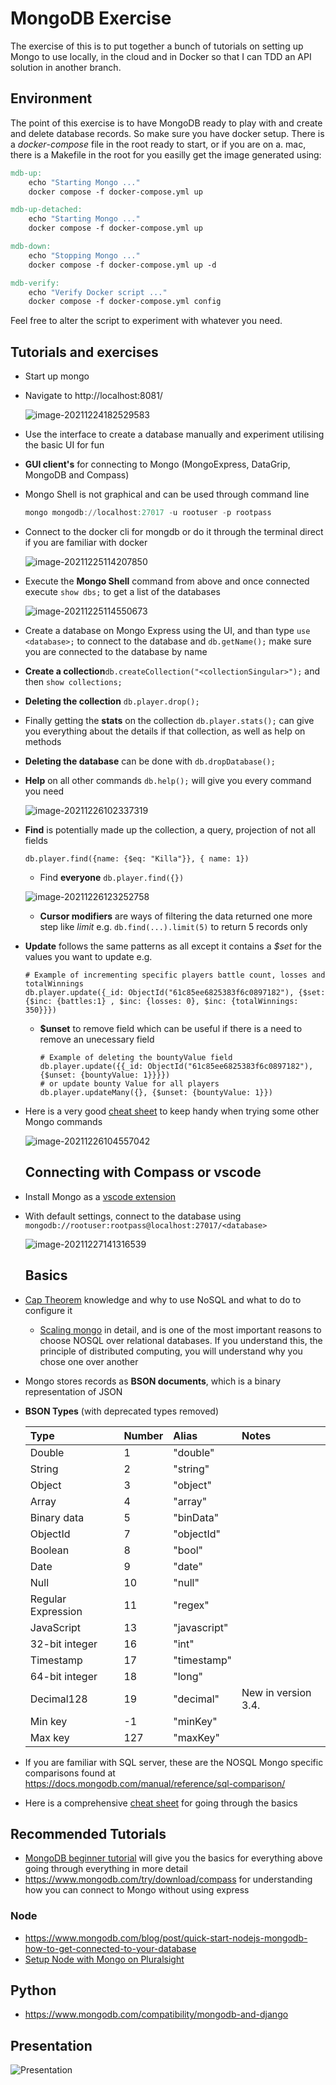# MongoDB Exercise
The exercise of this is to put together a bunch of tutorials on setting up Mongo to use locally, in the cloud and in Docker so that I can TDD an API solution in another branch.

## Environment

The point of this exercise is to have MongoDB ready to play with and create and delete database records. So make sure you have docker setup. There is a *docker*-*compose* file in the root ready to start, or if you are on a. mac, there is a Makefile in the root for you easilly get the image generated using:

```makefile
mdb-up:
	echo "Starting Mongo ..."
	docker compose -f docker-compose.yml up

mdb-up-detached:
	echo "Starting Mongo ..."
	docker compose -f docker-compose.yml up

mdb-down:
	echo "Stopping Mongo ..."
	docker compose -f docker-compose.yml up -d

mdb-verify:
	echo "Verify Docker script ..."
	docker compose -f docker-compose.yml config
```

Feel free to alter the script to experiment with whatever you need.

## Tutorials and exercises

- Start up mongo

- Navigate to http://localhost:8081/

  ![image-20211224182529583](./mongo-express.png)

- Use the interface to create a database manually and experiment utilising the basic UI for fun

- **GUI client's** for connecting to Mongo (MongoExpress, DataGrip, MongoDB and Compass)

- Mongo Shell is not graphical and can be used through command line

  ```powershell
  mongo mongodb://localhost:27017 -u rootuser -p rootpass
  ```

- Connect to the docker cli for mongdb or do it through the terminal direct if you are familiar with docker

  ![image-20211225114207850](./docker-desktop.png)

- Execute the **Mongo Shell** command from above and once connected execute `show dbs;` to get a list of the databases

  ![image-20211225114550673](./mongoshell.png)

- Create a database on Mongo Express using the UI, and than type `use <database>;` to connect to the database and `db.getName();`  make sure you are connected to the database by name

- **Create a collection**`db.createCollection("<collectionSingular>");` and then `show collections;`

- **Deleting the collection** `db.player.drop();`

- Finally getting the **stats** on the collection `db.player.stats();` can give you everything about the details if that collection, as well as help on methods

- **Deleting the database** can be done with `db.dropDatabase();`

- **Help** on all other commands `db.help();` will give you every command you need

  ![image-20211226102337319](./mongo-help.png)

- **Find** is potentially made up the collection, a query, projection of not all fields

  `db.player.find({name: {$eq: "Killa"}}, { name: 1})`

  - Find **everyone**  `db.player.find({})`

  ![image-20211226123252758](./mongo-find.png)

  - **Cursor modifiers** are ways of filtering the data returned one more step like *limit* e.g. `db.find(...).limit(5)` to return 5 records only

- **Update** follows the same patterns as all except it contains a *$set* for the values you want to update e.g. 

  ```shell
  # Example of incrementing specific players battle count, losses and totalWinnings
  db.player.update({_id: ObjectId("61c85ee6825383f6c0897182"), {$set: {$inc: {battles:1} , $inc: {losses: 0}, $inc: {totalWinnings: 350}}})
  ```

  - **$unset** to remove field which can be useful if there is a need to remove an unecessary field

    ```shell
    # Example of deleting the bountyValue field
    db.player.update({{_id: ObjectId("61c85ee6825383f6c0897182"), {$unset: {bountyValue: 1}}}})
    # or update bounty Value for all players
    db.player.updateMany({}, {$unset: {bountyValue: 1}})
    ```

- Here is a very good [cheat sheet](https://www.mongodb.com/developer/quickstart/cheat-sheet/) to keep handy when trying some other Mongo commands

  ![image-20211226104557042](./mongo-version.png)

  ## Connecting with Compass or vscode

- Install Mongo as a [vscode extension](https://docs.mongodb.com/mongodb-vscode/)

- With default settings, connect to the database using `mongodb://rootuser:rootpass@localhost:27017/<database>`

  ![image-20211227141316539](./compass.png)

  ## Basics

- [Cap Theorem](https://www.bmc.com/blogs/cap-theorem/#:~:text=The%20CAP%20theorem%20is%20a,or%20availability%E2%80%94but%20not%20both.) knowledge and why to use NoSQL and what to do to configure it

  - [Scaling mongo](https://learn.fmi.uni-sofia.bg/file.php/331/lab_practice_exercises/MongoDB_18April/Scaling_MongoDB.pdf) in detail, and is one of the most important reasons to choose NOSQL over relational databases. If you understand this, the principle of distributed computing, you will understand why you chose one over another

- Mongo stores records as **BSON documents**, which is a binary representation of JSON

- **BSON Types** (with deprecated types removed)

  | Type               | Number | Alias        | Notes               |
  | :----------------- | :----- | :----------- | :------------------ |
  | Double             | 1      | "double"     |                     |
  | String             | 2      | "string"     |                     |
  | Object             | 3      | "object"     |                     |
  | Array              | 4      | "array"      |                     |
  | Binary data        | 5      | "binData"    |                     |
  | ObjectId           | 7      | "objectId"   |                     |
  | Boolean            | 8      | "bool"       |                     |
  | Date               | 9      | "date"       |                     |
  | Null               | 10     | "null"       |                     |
  | Regular Expression | 11     | "regex"      |                     |
  | JavaScript         | 13     | "javascript" |                     |
  | 32-bit integer     | 16     | "int"        |                     |
  | Timestamp          | 17     | "timestamp"  |                     |
  | 64-bit integer     | 18     | "long"       |                     |
  | Decimal128         | 19     | "decimal"    | New in version 3.4. |
  | Min key            | -1     | "minKey"     |                     |
  | Max key            | 127    | "maxKey"     |                     |

- If you are familiar with SQL server, these are the NOSQL Mongo specific comparisons found at https://docs.mongodb.com/manual/reference/sql-comparison/

- Here is a comprehensive [cheat sheet](https://www.mongodb.com/developer/products/mongodb/cheat-sheet/) for going through the basics

## Recommended Tutorials

- [MongoDB beginner tutorial](https://www.youtube.com/watch?v=Www6cTUymCY) will give you the basics for everything above going through everything in more detail
- https://www.mongodb.com/try/download/compass for understanding how you can connect to Mongo without using express

### Node

- https://www.mongodb.com/blog/post/quick-start-nodejs-mongodb-how-to-get-connected-to-your-database
- [Setup Node with Mongo on Pluralsight](https://app.pluralsight.com/projects/using-mongodb-with-node-js/setup/46c7e2d3-8413-4a58-9515-e8e3976f66f6)


## Python

- https://www.mongodb.com/compatibility/mongodb-and-django

## Presentation

![Presentation](./Presentation/presentation.png)
